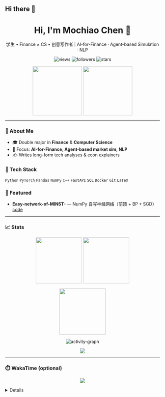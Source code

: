 ## Hi there 👋
<!-- Profile Header -->
<h1 align="center">Hi, I'm Mochiao Chen 👋</h1>
<p align="center">
  学生 • Finance × CS • 创意写作者 | AI-for-Finance · Agent-based Simulation · NLP
</p>

<!-- Badges Row -->
<p align="center">
  <img src="https://komarev.com/ghpvc/?username=MochiaoChen&label=Profile%20Views&color=0e75b6&style=flat" alt="views"/>
  <img src="https://img.shields.io/github/followers/MochiaoChen?style=social" alt="followers"/>
  <img src="https://img.shields.io/github/stars/MochiaoChen?affiliations=OWNER%2CCOLLABORATOR&style=social" alt="stars"/>
  <!-- 如果你某个仓库有 CI，可加： 
  <img src="https://img.shields.io/github/actions/workflow/status/MochiaoChen/REPO_NAME/ci.yml?branch=main" alt="ci"/> 
  -->
</p>

<p align="center">
  <img src="https://github-readme-stats.vercel.app/api?username=MochiaoChen&show_icons=true&theme=tokyonight&hide_border=true&rank_icon=github" height="160"/>
  <img src="https://github-readme-stats.vercel.app/api/top-langs/?username=MochiaoChen&layout=compact&theme=tokyonight&hide_border=true" height="160"/>
</p>

---

### 🚀 About Me
- 🎓 Double major in **Finance** & **Computer Science**
- 🧪 Focus: **AI-for-Finance**, **Agent-based market sim**, **NLP**
- ✍️ Writes long-form tech analyses & econ explainers

### 🧰 Tech Stack
`Python` `PyTorch` `Pandas` `NumPy` `C++` `FastAPI` `SQL` `Docker` `Git` `LaTeX`

### 📌 Featured
- **Easy-network-of-MINST-** — NumPy 自写神经网络（前馈 + BP + SGD）  
  <a href="https://github.com/MochiaoChen/Easy-network-of-MINST-/tree/main">code</a>
<!-- 可继续添加代表项目 -->

---

### 📈 Stats
<p align="center">
  <img height="150" src="https://github-readme-stats.vercel.app/api?username=MochiaoChen&show_icons=true&rank_icon=github&hide=contribs" />
  <img height="150" src="https://streak-stats.demolab.com?user=MochiaoChen" />
</p>

<p align="center">
  <img height="150" src="https://github-readme-stats.vercel.app/api/top-langs/?username=MochiaoChen&layout=compact" />
</p>

<!-- Activity Graph（无需 Actions） -->
<p align="center">
  <img src="https://github-readme-activity-graph.vercel.app/graph?username=MochiaoChen&area=true&hide_border=false" alt="activity-graph" />
</p>

<!-- Trophies（成就墙） -->
<p align="center">
  <img src="https://github-profile-trophy.vercel.app/?username=MochiaoChen&theme=onedark&row=1&column=7" />
</p>

---

### ⏱️ WakaTime (optional)
<!-- 若你在 WakaTime 开启公开统计，下面卡片会自动显示；把 `username=` 改成你的 WakaTime 用户名 -->
<p align="center">
  <img src="https://github-readme-stats.vercel.app/api/wakatime?username=YOUR_WAKATIME_USERNAME" />
</p>

<details>



> “Build something that compounds.”

<!--
**MochiaoChen/MochiaoChen** is a ✨ _special_ ✨ repository because its `README.md` (this file) appears on your GitHub profile.

Here are some ideas to get you started:

- 🔭 I’m currently working on ...
- 🌱 I’m currently learning ...
- 👯 I’m looking to collaborate on ...
- 🤔 I’m looking for help with ...
- 💬 Ask me about ...
- 📫 How to reach me: ...
- 😄 Pronouns: ...
- ⚡ Fun fact: ...
-->

